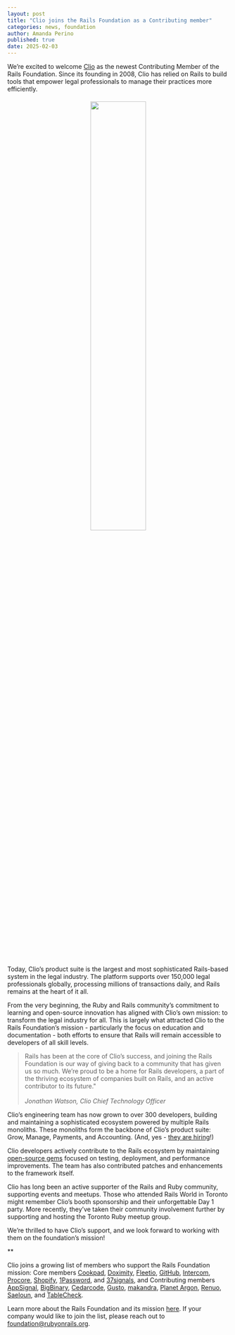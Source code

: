 ```yaml
---
layout: post
title: "Clio joins the Rails Foundation as a Contributing member"
categories: news, foundation
author: Amanda Perino
published: true
date: 2025-02-03
---
```


We’re excited to welcome <a href="https://www.clio.com/">Clio</a> as the newest Contributing Member of the Rails Foundation. Since its founding in 2008, Clio has relied on Rails to build tools that empower legal professionals to manage their practices more efficiently.

<p style="text-align: center; margin-top: 20px"><img src="/assets/world/2024/images/sponsors
/RW-logo-clio.svg" style="width: 50%"></p>

Today, Clio’s product suite is the largest and most sophisticated Rails-based system in the legal industry. The platform supports over 150,000 legal professionals globally, processing millions of transactions daily, and Rails remains at the heart of it all.

From the very beginning, the Ruby and Rails community’s commitment to learning and open-source innovation has aligned with Clio’s own mission: to transform the legal industry for all. This is largely what attracted Clio to the Rails Foundation’s mission - particularly the focus on education and documentation - both efforts to ensure that Rails will remain accessible to developers of all skill levels. 

>Rails has been at the core of Clio’s success, and joining the Rails Foundation is our way of giving back to a community that has given us so much. We’re proud to be a home for Rails developers, a part of the thriving ecosystem of companies built on Rails, and an active contributor to its future." 
><br><br>*Jonathan Watson, Clio Chief Technology Officer*
>

Clio’s engineering team has now grown to over 300 developers, building and maintaining a sophisticated ecosystem powered by multiple Rails monoliths. These monoliths form the backbone of Clio’s product suite: Grow, Manage, Payments, and Accounting. (And, yes - <a href="https://www.clio.com/about/careers/search/?teams=engineering&locations=all_locations">they are hiring</a>!)

Clio developers actively contribute to the Rails ecosystem by maintaining <a href="https://github.com/clio">open-source gems</a> focused on testing, deployment, and performance improvements. The team has also contributed patches and enhancements to the framework itself.

Clio has long been an active supporter of the Rails and Ruby community, supporting events and meetups. Those who attended Rails World in Toronto might remember Clio’s booth sponsorship and their unforgettable Day 1 party. More recently, they’ve taken their community involvement further by supporting and hosting the Toronto Ruby meetup group.

We’re thrilled to have Clio’s support, and we look forward to working with them on the foundation’s mission!

**

Clio joins a growing list of members who support the Rails Foundation mission: Core members <a href="https://cookpad.com/">Cookpad</a>, <a href="https://www.doximity.com">Doximity</a>, <a href="https://www.fleetio.com">Fleetio</a>, <a href="https://github.com">GitHub</a>, <a href="https://www.intercom.com">Intercom</a>, <a href="https://www.procore.com">Procore</a>, <a href="https://www.shopify.com">Shopify</a>, <a href="https://1password.com/">1Password</a>, and <a href="https://37signals.com">37signals</a>, and Contributing members <a href="https://www.appsignal.com">AppSignal</a>, <a href="https://www.bigbinary.com">BigBinary</a>, <a href="https://www.cedarcode.com">Cedarcode</a>, <a href="https://gusto.com/">Gusto</a>, <a href="https://makandra.de/">makandra</a>, <a href="https://www.planetargon.com">Planet Argon</a>, <a href="https://www.renuo.ch/">Renuo</a>, <a href="https://www.saeloun.com/">Saeloun</a>, and <a href="https://tablecheck.com/en/join">TableCheck</a>.

Learn more about the Rails Foundation and its mission [here](/foundation). If your company would like to join the list, please reach out to <a href="mailto:foundation@rubyonrails.org">foundation@rubyonrails.org</a>. 
